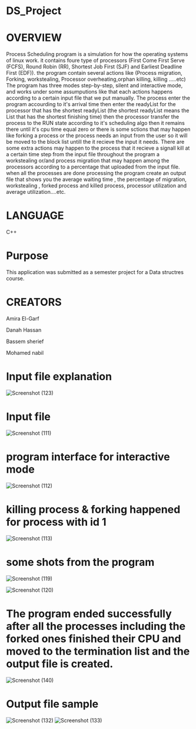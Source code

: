 # DS_Project

# OVERVIEW
Process Scheduling program is a simulation for how the operating systems of linux work.
it contains foure type of processors (First Come First Serve (FCFS), Round Robin (RR), Shortest Job First (SJF) and Earliest Deadline First (EDF)). the program contain several actions like (Process migration, Forking, workstealing, Processor overheating,orphan killing, killing .....etc)
The program has three modes step-by-step, silent and interactive mode, and works under some assumputions like that each actions happens according to a certain input file that we put manually.
The process enter the program accourding to it's arrival time then enter the readyList for the processor that has the shortest readyList (the shortest readyList means the List that has the shortest finishing time) then the processor transfer the process to the RUN state according to it's scheduling algo then it remains there until it's cpu time equal zero or there is some sctions that may happen like forking a process or the process needs an input from the user so it will be moved to the block list untill the it recieve the input it needs. There are some extra actions may happen to the process that it recieve a signall kill at a certain time step from the input file throughout the program a workstealing or/and process migration that may happen among the processors according to a percentage that uploaded from the input file. when all the processes are done processing the program create an output file that shows you the average waiting time , the percentage of migration, workstealing , forked process and killed process, processor utilization and average utilization....etc.

# LANGUAGE
C++
# Purpose
This application was submitted as a semester project for a Data structres course.
# CREATORS
 Amira El-Garf
 
 Danah Hassan
 
 Bassem sherief
 
 Mohamed nabil


#  Input file explanation
![Screenshot (123)](https://github.com/amiraelgarf/DS_Project/assets/127895527/61886d19-d2cc-4b79-a790-d38c78fdcc9f)


# Input file

![Screenshot (111)](https://github.com/amiraelgarf/DS_Project/assets/127895527/2618cb66-57c5-4229-a52c-0a2b50417722)

# program interface for interactive mode

![Screenshot (112)](https://github.com/amiraelgarf/DS_Project/assets/127895527/976dd8e7-48d7-4963-83ce-6cd6c8fdc2ba)

# killing process & forking happened for process with id 1

![Screenshot (113)](https://github.com/amiraelgarf/DS_Project/assets/127895527/dd180ab4-7f09-467d-a11c-8ae568b32122)

# some shots from the program

![Screenshot (119)](https://github.com/amiraelgarf/DS_Project/assets/127895527/a6d15ae0-ea62-417f-9b72-10b11c5d4be5)

![Screenshot (120)](https://github.com/amiraelgarf/DS_Project/assets/127895527/e3906931-47b7-4799-a550-e55261f2a235)

# The program ended successfully after all the processes including the forked ones finished their CPU and moved to the termination list and the output file is created.
![Screenshot (140)](https://github.com/amiraelgarf/DS_Project/assets/127895527/f113b6af-6e1f-4b02-babb-5c9132d598b8)

# Output file sample
![Screenshot (132)](https://github.com/amiraelgarf/DS_Project/assets/127895527/19fed668-0133-4ab6-911e-727ba9b1ec6b)
![Screenshot (133)](https://github.com/amiraelgarf/DS_Project/assets/127895527/c1760e9b-58cc-452c-9dc8-0912069a10fb)
